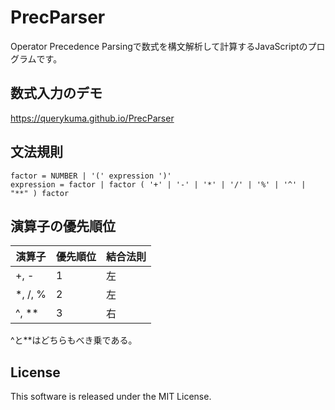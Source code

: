 # PrecParser

Operator Precedence Parsingで数式を構文解析して計算するJavaScriptのプログラムです。

## 数式入力のデモ

https://querykuma.github.io/PrecParser

## 文法規則

```EBNF
factor = NUMBER | '(' expression ')'
expression = factor | factor ( '+' | '-' | '*' | '/' | '%' | '^' | "**" ) factor
```

## 演算子の優先順位

| 演算子 | 優先順位 | 結合法則 |
| ------ | -------- | -------- |
| +, -   | 1        | 左       |
| *, /, %  | 2        | 左       |
| ^, **  | 3        | 右       |

^と**はどちらもべき乗である。

## License

This software is released under the MIT License.
